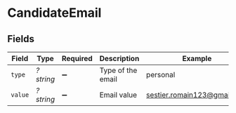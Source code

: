 # CandidateEmail


## Fields

| Field                       | Type                        | Required                    | Description                 | Example                     |
| --------------------------- | --------------------------- | --------------------------- | --------------------------- | --------------------------- |
| `type`                      | *?string*                   | :heavy_minus_sign:          | Type of the email           | personal                    |
| `value`                     | *?string*                   | :heavy_minus_sign:          | Email value                 | sestier.romain123@gmail.com |